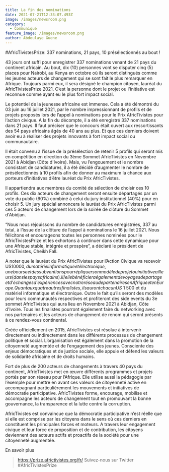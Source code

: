 ```yaml
---
title: La fin des nominations
date: 2021-07-21T12:33:07.493Z
image: /images/newsroom.png
category:
  - Communiqué
feature_image: /images/newsroom.png
author: Abdoulaye Guene
---
```

\#AfricTivistesPrize: 337 nominations, 21 pays, 10 présélectionnés au bout !

43 jours ont suffi pour enregistrer 337 nominations venant de 21 pays du continent africain. Au bout, dix (10) personnes vont se disputer cinq (5) places pour Nairobi, au Kenya en octobre où ils seront distingués comme les jeunes acteurs de changement qui se sont fait le plus remarquer en Afrique. Toujours parmi eux, il sera désigné le champion citoyen, lauréat du AfricTivistesPrize 2021. C’est la personne dont le projet ou l'initiative est reconnue comme ayant eu le plus fort impact social.

Le potentiel de la jeunesse africaine est immense. Cela a été démontré du 03 juin au 16 juillet 2021, par le nombre impressionnant de profils et de projets proposés lors de l’appel à nominations pour le Prix AfricTivistes pour l’action civique. A la fin du décompte, il a été enregistré 337 nominations dans 21 pays. Il faut préciser que le concours était ouvert aux ressortissants des 54 pays africains âgés de 40 ans au plus. Et que ces derniers doivent avoir eu à réaliser des projets innovants à fort impact social ou communautaire. 

Il était convenu à l’issue de la présélection de retenir 5 profils qui seront mis en compétition en direction du 3ème Sommet AfricTivistes en Novembre 2021 à Abidjan (Côte d'Ivoire). Mais, vu l’engouement et le nombre consistant de candidatures, il a été décidé d’augmenter le nombre de présélectionnés à 10 profils afin de donner au maximum la chance aux porteurs d’initiatives d’être lauréat du Prix AfricTivistes.

Il appartiendra aux membres du comité de sélection de choisir ces 10 profils. Ces dix acteurs de changement seront ensuite départagés par un vote du public (60%) combiné à celui du jury institutionnel (40%) pour en choisir 5. Un jury spécial annoncera le lauréat du Prix AfricTivistes parmi ces 5 acteurs de changement lors de la soirée de clôture du Sommet d'Abidjan.

“Nous nous réjouissons du nombre de candidatures enregistrées, 337 au total, à l’issue de la clôture de l’appel à nominations le 16 juillet 2021. Nous félicitons et encourageons toutes les personnes nominées pour le AfricTivistesPrize et les exhortons à continuer dans cette dynamique pour une Afrique stable, intégrée et prospère”, a déclaré le président de AfricTivistes, Cheikh Fall.

A noter que le lauréat du Prix AfricTivistes pour l’Action Civique va recevoir US$10 000, du matériel informatique et électronique, une bourse et des subventions pour répliquer son modèle de projet ou initiative ailleurs (dans les pays africains). Il/elle bénéficiera également de voyages de partage et d’échanges d’expériences avec notre réseau de partenaires en Afrique et en Europe. Quant aux quatre autres finalistes, ils auront chacun US$ 1 500 et du matériel informatique et électronique. Outre le fait qu’ils seront des modèles pour leurs communautés respectives et profiteront des side events du 3e sommet AfricTivistes qui aura lieu en Novembre 2021 à Abidjan, Côte d'Ivoire. Tous les finalistes pourront également faire du networking avec nos partenaires et les acteurs de changement de renom qui seront présents à ce rendez-vous continental.

Créée officiellement en 2015, AfricTivistes est résolue à intervenir directement ou indirectement dans les différents processus de changement politique et social. L’organisation est également dans la promotion de la citoyenneté augmentée et de l’engagement des jeunes. Consciente des enjeux démocratiques et de justice sociale, elle appuie et défend les valeurs de solidarité africaine et de droits humains.

Fort de plus de 200 acteurs de changements à travers 40 pays du continent, AfricTivistes met en œuvre différents programmes et projets portés par son réseau pour l’Afrique. Elle utilise aussi la pédagogie par l’exemple pour mettre en avant ces valeurs de citoyenneté active en accompagnant particulièrement les mouvements et initiatives de démocratie participative. AfricTivistes forme, encourage, mobilise et accompagne les acteurs de changement tout en promouvant la bonne gouvernance, la transparence et la lutte contre la corruption.

AfricTivistes est convaincue que la démocratie participative n’est réelle que si elle est comprise par les citoyens dans le sens où ces derniers en constituent les principales forces et moteurs. A travers leur engagement civique et leur force de proposition et de contribution, les citoyens deviennent des acteurs actifs et proactifs de la société pour une citoyenneté augmentée.

En savoir plus

> https://prize.africtivistes.org/fr/
> Suivez-nous sur Twitter #AfricTivistesPrize